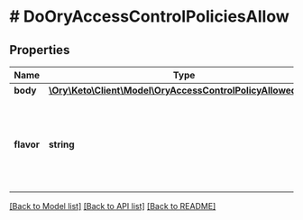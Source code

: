# # DoOryAccessControlPoliciesAllow

## Properties

Name | Type | Description | Notes
------------ | ------------- | ------------- | -------------
**body** | [**\Ory\Keto\Client\Model\OryAccessControlPolicyAllowedInput**](OryAccessControlPolicyAllowedInput.md) |  | [optional] 
**flavor** | **string** | The ORY Access Control Policy flavor. Can be \&quot;regex\&quot;, \&quot;glob\&quot;, and \&quot;exact\&quot;.  in: path | 

[[Back to Model list]](../../README.md#documentation-for-models) [[Back to API list]](../../README.md#documentation-for-api-endpoints) [[Back to README]](../../README.md)


